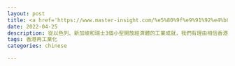 ```yaml
---
layout: post
title: <a href='https://www.master-insight.com/%e5%80%9f%e9%91%92%e4%b8%89%e5%b0%8f%e5%9c%8b%e6%94%b9%e9%9d%a9%e7%b6%93%e9%a9%97-%e5%ae%8c%e5%96%84%e5%86%8d%e5%b7%a5%e6%a5%ad%e5%8c%96%e7%94%a2%e6%a5%ad%e6%94%bf%e7%ad%96/' target="_blank">借鑒三小國改革經驗 完善再工業化產業政策</a> 
date: 2022-04-25 
description: 從以色列、新加坡和瑞士3個小型開放經濟體的工業成就，我們有理由相信香港再工業化不是夢，但前提是要總結它們的政策及經驗，為香港度身訂造一套與大灣區其他城市協同的再工業化計劃。
tags: 香港再工業化
categories: chinese

---
```

